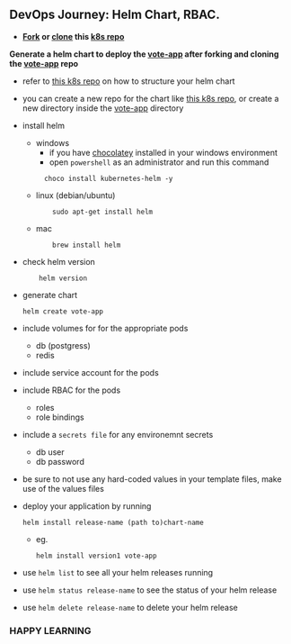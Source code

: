 ## DevOps Journey: Helm Chart, RBAC.
- **[Fork](https://github.com/michaelkedey/k8s/fork) or [clone](https://github.com/michaelkedey/k8s) this [k8s repo](https://github.com/michaelkedey/k8s)**

**Generate a helm chart to deploy the [vote-app](https://github.com/michaelkedey/example-voting-app) after forking and cloning the [vote-app](https://github.com/michaelkedey/example-voting-app) repo**

- refer to [this k8s repo](https://github.com/michaelkedey/k8s) on how to structure your helm chart

- you can create a new repo for the chart like [this k8s repo](https://github.com/michaelkedey/k8s), or create a new directory inside the [vote-app](https://github.com/michaelkedey/example-voting-app) directory
- install helm
  - windows
    - if you have [chocolatey](https://chocolatey.org/install) installed in your windows environment
    - open `powershell` as an administrator and run this command
    ```
      choco install kubernetes-helm -y
    ```
  - linux (debian/ubuntu)
    ```
        sudo apt-get install helm
    ```  
  - mac
    ```
        brew install helm
    ```
- check helm version
    ```
        helm version
    ```
- generate chart
    ```
    helm create vote-app
    ```
- include volumes for for the appropriate pods
    - db (postgress)
    - redis 
- include service account for the pods
- include RBAC for the pods
    - roles
    - role bindings
- include a `secrets file` for any environemnt secrets
    - db user
    - db password
- be sure to not use any hard-coded values in your template files, make use of the values files
- deploy your application by running
    ```
    helm install release-name (path to)chart-name
    ```
    - eg.
        ```
        helm install version1 vote-app
        ```
- use `helm list` to see all your helm releases running
- use `helm status release-name` to see the status of your helm release
- use `helm delete release-name` to delete your helm release

### HAPPY LEARNING